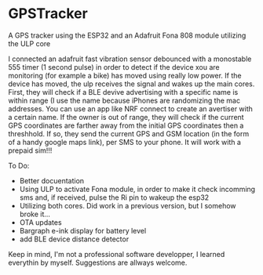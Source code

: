# GPSTracker
A GPS tracker using the ESP32 and an Adafruit Fona 808 module utilizing the ULP core

I connected an adafruit fast vibration sensor debounced with a monostable 555 timer (1 second pulse) in order to detect if the device xou are monitoring (for example a bike) has moved using really low power. If the device has moved, the ulp receives the signal and wakes up the main cores. First, they will check if a BLE devive advertising with a specific name is within range (I use the name because iPhones are randomizing the mac addresses. You can use an app like NRF connect to create an avertiser with a certain name. If the owner is out of range, they will check if the current GPS coordinates are farther away from the initial GPS coordinates then a threshhold. If so, they send the current GPS and GSM location (in the form of a handy google maps link), per SMS to your phone. It will work with a prepaid sim!!!

To Do:
- Better docuentation
- Using ULP to activate Fona module, in order to make it check incomming sms and, if received, pulse the Ri pin to wakeup the esp32
- Utilizing both cores. Did work in a previous version, but I somehow broke it...
- OTA updates
- Bargraph e-ink display for battery level 
- add BLE device distance detector

Keep in mind, I'm not a professional software developper, I learned everythin by myself. 
Suggestions are allways welcome.
